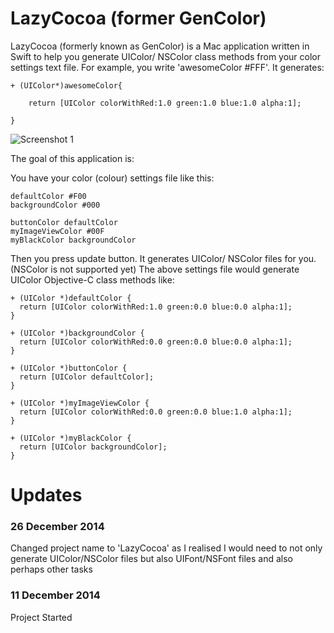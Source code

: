 LazyCocoa (former GenColor)
===========================

LazyCocoa (formerly known as GenColor) is a Mac application written in Swift to help you generate UIColor/ NSColor class methods from your color settings text file. For example, you write 'awesomeColor #FFF'. It generates:

```
+ (UIColor*)awesomeColor{ 

	return [UIColor colorWithRed:1.0 green:1.0 blue:1.0 alpha:1];

}
``` 

![Screenshot 1](https://raw.githubusercontent.com/yichizhang/GenColor-Mac/master/Screenshots/screen1.png)

The goal of this application is:

You have your color (colour) settings file like this:

```
defaultColor #F00
backgroundColor #000

buttonColor defaultColor
myImageViewColor #00F
myBlackColor backgroundColor 
```

Then you press update button. It generates UIColor/ NSColor files for you. (NSColor is not supported yet) The above settings file would generate UIColor Objective-C class methods like:

```
+ (UIColor *)defaultColor {
  return [UIColor colorWithRed:1.0 green:0.0 blue:0.0 alpha:1];
}

+ (UIColor *)backgroundColor {
  return [UIColor colorWithRed:0.0 green:0.0 blue:0.0 alpha:1];
}

+ (UIColor *)buttonColor {
  return [UIColor defaultColor];
}

+ (UIColor *)myImageViewColor {
  return [UIColor colorWithRed:0.0 green:0.0 blue:1.0 alpha:1];
}

+ (UIColor *)myBlackColor {
  return [UIColor backgroundColor];
}
```

Updates
=======


### 26 December 2014

Changed project name to 'LazyCocoa' as I realised I would need to not only generate UIColor/NSColor files but also UIFont/NSFont files and also perhaps other tasks

### 11 December 2014

Project Started